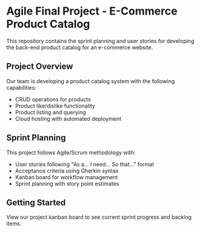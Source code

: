 # Agile Final Project - E-Commerce Product Catalog

This repository contains the sprint planning and user stories for developing the back-end product catalog for an e-commerce website.

## Project Overview

Our team is developing a product catalog system with the following capabilities:
- CRUD operations for products
- Product like/dislike functionality
- Product listing and querying
- Cloud hosting with automated deployment

## Sprint Planning

This project follows Agile/Scrum methodology with:
- User stories following "As a... I need... So that..." format
- Acceptance criteria using Gherkin syntax
- Kanban board for workflow management
- Sprint planning with story point estimates

## Getting Started

View our project kanban board to see current sprint progress and backlog items.
